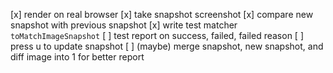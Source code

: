 [x] render on real browser
[x] take snapshot screenshot
[x] compare new snapshot with previous snapshot
[x] write test matcher `toMatchImageSnapshot`
  [ ] test report on success, failed, failed reason
  [ ] press u to update snapshot
  [ ] (maybe) merge snapshot, new snapshot, and diff image into 1 for better report
